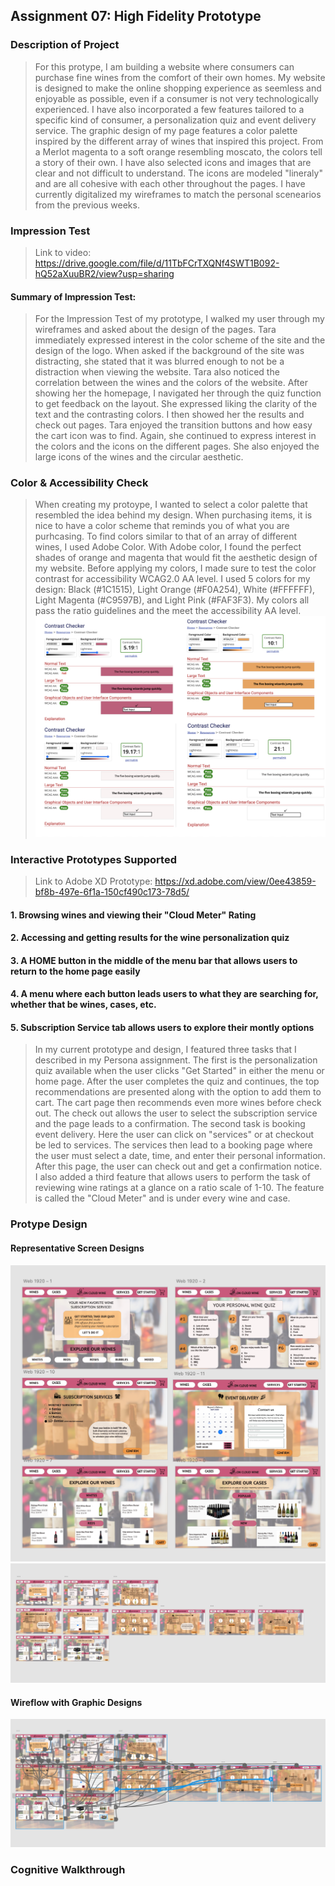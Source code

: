 ## Assignment 07: High Fidelity Prototype
### Description of Project

>  For this protype, I am building a website where consumers can purchase fine wines from the comfort of their own homes. 
My website is designed to make the online shopping experience as seemless and enjoyable as possible, even if a consumer is not very technologically experienced. I have also incorporated a few features tailored to a specific kind of consumer, a personalization quiz and event delivery service.
The graphic design of my page features a color palette inspired by the different array of wines that inspired this project. From a Merlot magenta to a soft orange resembling moscato, the colors tell a story of their own. I have also selected icons and images
that are clear and not difficult to understand. The icons are modeled "lineraly" and are all cohesive with each other throughout the pages. I have currently digitalized my wireframes to match the personal scenearios from the previous weeks.

### Impression Test
> Link to video: https://drive.google.com/file/d/11TbFCrTXQNf4SWT1B092-hQ52aXuuBR2/view?usp=sharing

#### Summary of Impression Test: 
> For the Impression Test of my prototype, I walked my user through my wireframes and asked about the design of the pages. Tara immediately expressed interest in the color scheme of the site and the design of the logo. When asked if the background of the site was distracting, she stated that it was blurred enough to not be a distraction when viewing the website. Tara also noticed the correlation between the wines and the colors of the website. After showing her the homepage, I navigated her through the quiz function to get feedback on the layout. She expressed liking the clarity of the text and the contrasting colors. I then showed her the results and check out pages. Tara enjoyed the transition buttons and how easy the cart icon was to find. Again, she continued to express interest in the colors and the icons on the different pages. She also enjoyed the large icons of the wines and the circular aesthetic. 



### Color & Accessibility Check

> When creating my protoype, I wanted to select a color palette that resembled the idea behind my design. When purchasing items, it is nice to have a color scheme that reminds you of what you are purhcasing. To find colors similar to that of an array of different wines, I used Adobe Color. With Adobe color, I found the perfect shades of orange and magenta that would fit the aesthetic design of my website. Before applying my colors, I made sure to test the color contrast for accessibility WCAG2.0 AA level. I used 5 colors for my design: Black (#1C1515), Light Orange (#F0A254), White (#FFFFFF), Light Magenta (#C9597B), and Light Pink (#FAF3F3). My colors all pass the ratio guidelines and the meet the accessibility AA level.
![Screenshot 1](./color.png)

### Interactive Prototypes Supported 
> Link to Adobe XD Prototype: https://xd.adobe.com/view/0ee43859-bf8b-497e-6f1a-150cf490c173-78d5/

#### 1. Browsing wines and viewing their "Cloud Meter" Rating
#### 2. Accessing and getting results for the wine personalization quiz
#### 3. A HOME button in the middle of the menu bar that allows users to return to the home page easily
#### 4. A menu where each button leads users to what they are searching for, whether that be wines, cases, etc.
#### 5. Subscription Service tab allows users to explore their montly options



> In my current prototype and design, I featured three tasks that I described in my Persona assignment. The first is the personalization quiz available when the user clicks "Get Started" in either the menu or home page. After the user completes the quiz and continues, the top recommendations are presented along with the option to add them to cart. The cart page then recommends even more wines before check out. The check out allows the user to select the subscription service and the page leads to a confirmation. The second task is booking event delivery. Here the user can click on "services" or at checkout be led to services. The services then lead to a booking page where the user must select a date, time, and enter their personal information. After this page, the user can check out and get a confirmation notice. I also added a third feature that allows users to perform the task of reviewing wine ratings at a glance on a ratio scale of 1-10. The feature is called the "Cloud Meter" and is under every wine and case.



### Protype Design

#### Representative Screen Designs

![Screenshot 1](./repp.png)
![Screenshot 1](./rep.png)



#### Wireflow with Graphic Designs

![Screenshot 1](./wire.png)


### Cognitive Walkthrough
